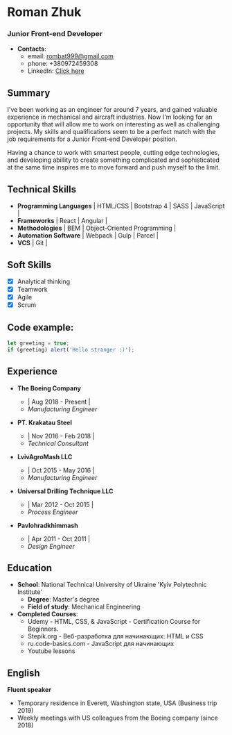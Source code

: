 # Roman Zhuk

### Junior Front-end Developer

- **Contacts**:
  - email: rombat999@gmail.com
  - phone: +380972459308
  - LinkedIn: [Click here](https://www.linkedin.com/in/roman-zhuk/)

## Summary
I've been working as an engineer for around 7 years, and gained valuable experience in mechanical and aircraft industries.
Now I'm looking for an opportunity that will allow me to work on interesting as well as challenging projects.
My skills and qualifications seem to be a perfect match with the job requirements for a Junior Front-end Developer position. 

Having a chance to work with smartest people, cutting edge technologies, and developing abillity to create something complicated and sophisticated at the same time inspires me to move forward and push myself to the limit.

## Technical Skills
* **Programming Languages** | HTML/CSS | Bootstrap 4 | SASS | JavaScript |
* **Frameworks** | React | Angular |
* **Methodologies** | BEM | Object-Oriented Programming |
* **Automation Software** | Webpack | Gulp | Parcel |
* **VCS** | Git |

## Soft Skills
- [x] Analytical thinking
- [x] Teamwork
- [x] Agile
- [x] Scrum

## Code example:
```javascript
let greeting = true;
if (greeting) alert('Hello stranger :)');
```
## Experience

* **The Boeing Company**
  - | Aug 2018 - Present |
  - *Manufacturing Engineer*

* **PT. Krakatau Steel**
  - | Nov 2016 - Feb 2018 |
  - *Technical Consultant*

* **LvivAgroMash LLC**
  - | Oct 2015 - May 2016 |
  - *Manufacturing Engineer*

* **Universal Drilling Technique LLC**
  - | Mar 2012 - Oct 2015 |
  - *Process Engineer*

* **Pavlohradkhimmash**
  - | Apr 2011 - Oct 2011 |
  - *Design Engineer*

## Education
* **School**: National Technical University of Ukraine 'Kyiv Polytechnic Institute'
  * **Degree**: Master's degree
   * **Field of study**: Mechanical Engineering
* **Completed Courses**:
  * Udemy - HTML, CSS, & JavaScript - Certification Course for Beginners.
  * Stepik.org - Веб-разработка для начинающих: HTML и CSS
  * ru.code-basics.com - JavaScript для начинающих
  * Youtube lessons 
## English
**Fluent speaker**
* Temporary residence in Everett, Washington state, USA (Business trip 2019)
* Weekly meetings with US colleagues from the Boeing company (since 2018)
